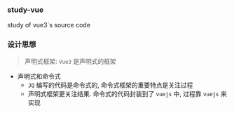 ### study-vue

study of vue3`s source code

### 设计思想

> 声明式框架: `Vue3` 是声明式的框架

- 声明式和命令式
    - `JQ` 编写的代码是命令式的, 命令式框架的重要特点是关注过程
    - 声明式框架更关注结果. 命令式的代码封装到了 `vuejs` 中, 过程靠 `vuejs` 来实现

